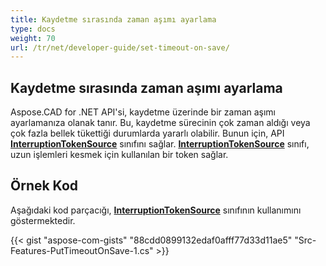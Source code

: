 ```yaml
---
title: Kaydetme sırasında zaman aşımı ayarlama
type: docs
weight: 70
url: /tr/net/developer-guide/set-timeout-on-save/
---
```


## **Kaydetme sırasında zaman aşımı ayarlama**

Aspose.CAD for .NET API'si, kaydetme üzerinde bir zaman aşımı ayarlamanıza olanak tanır. Bu, kaydetme sürecinin çok zaman aldığı veya çok fazla bellek tükettiği durumlarda yararlı olabilir. Bunun için, API  [**InterruptionTokenSource**](https://reference.aspose.com/cad/net/aspose.cad/interruptiontokensource) sınıfını sağlar. [**InterruptionTokenSource**](https://reference.aspose.com/cad/net/aspose.cad/interruptiontokensource) sınıfı, uzun işlemleri kesmek için kullanılan bir token sağlar.

## Örnek Kod

Aşağıdaki kod parçacığı, [**InterruptionTokenSource**](https://reference.aspose.com/cad/net/aspose.cad/interruptiontokensource) sınıfının kullanımını göstermektedir.

{{< gist "aspose-com-gists" "88cdd0899132edaf0afff77d33d11ae5" "Src-Features-PutTimeoutOnSave-1.cs" >}}
